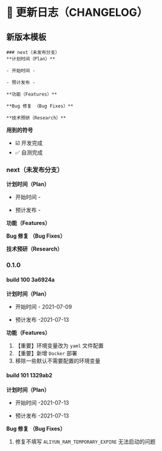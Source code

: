 # 📌 更新日志（CHANGELOG）

## 新版本模板

```
### next（未发布分支）
**计划时间（Plan）**

- 开始时间 -

- 预计发布 -

**功能（Features）**

**Bug 修复 （Bug Fixes）**

**技术预研（Research）**
```

**用到的符号**

- ☑️ 开发完成
- ✅ 自测完成

### next（未发布分支）

**计划时间（Plan）**

- 开始时间 -

- 预计发布 -

**功能（Features）**

**Bug 修复 （Bug Fixes）**

**技术预研（Research）**

### 0.1.0

#### build 100 3a6924a

**计划时间（Plan）**

- 开始时间 - 2021-07-09

- 预计发布 -2021-07-13

**功能（Features）**

1. 【重要】环境变量改为 `yaml` 文件配置
2. 【重要】新增 `Docker` 部署
3. 移除一些默认不需要配置的环境变量

#### build 101 1329ab2

**计划时间（Plan）**

- 开始时间 -2021-07-13

- 预计发布 -2021-07-13

**Bug 修复 （Bug Fixes）**

1. 修复不填写 `ALIYUN_RAM_TEMPORARY_EXPIRE` 无法启动的问题
